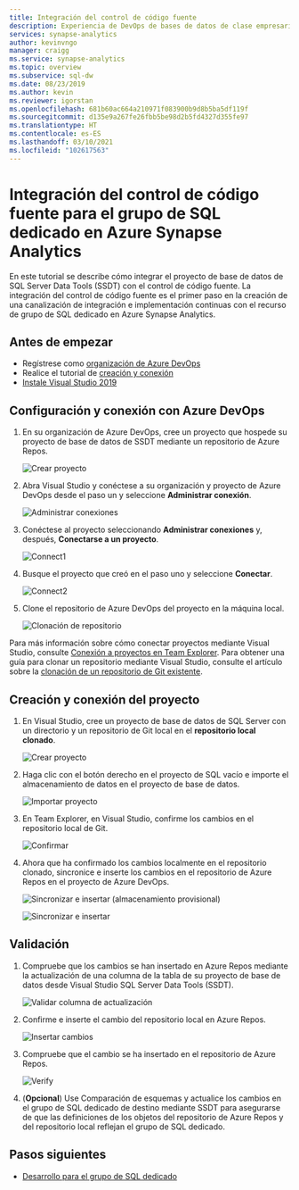 ```yaml
---
title: Integración del control de código fuente
description: Experiencia de DevOps de bases de datos de clase empresarial para el grupo de SQL dedicado con integración nativa de control de código fuente mediante Azure Repos (Git y GitHub).
services: synapse-analytics
author: kevinvngo
manager: craigg
ms.service: synapse-analytics
ms.topic: overview
ms.subservice: sql-dw
ms.date: 08/23/2019
ms.author: kevin
ms.reviewer: igorstan
ms.openlocfilehash: 681b60ac664a210971f083900b9d8b5ba5df119f
ms.sourcegitcommit: d135e9a267fe26fbb5be98d2b5fd4327d355fe97
ms.translationtype: HT
ms.contentlocale: es-ES
ms.lasthandoff: 03/10/2021
ms.locfileid: "102617563"
---
```

# <a name="source-control-integration-for-dedicated-sql-pool-in-azure-synapse-analytics"></a>Integración del control de código fuente para el grupo de SQL dedicado en Azure Synapse Analytics

En este tutorial se describe cómo integrar el proyecto de base de datos de SQL Server Data Tools (SSDT) con el control de código fuente.  La integración del control de código fuente es el primer paso en la creación de una canalización de integración e implementación continuas con el recurso de grupo de SQL dedicado en Azure Synapse Analytics.

## <a name="before-you-begin"></a>Antes de empezar

- Regístrese como [organización de Azure DevOps](https://azure.microsoft.com/services/devops/)
- Realice el tutorial de [creación y conexión](create-data-warehouse-portal.md)
- [Instale Visual Studio 2019](https://visualstudio.microsoft.com/vs/older-downloads/)

## <a name="set-up-and-connect-to-azure-devops"></a>Configuración y conexión con Azure DevOps

1. En su organización de Azure DevOps, cree un proyecto que hospede su proyecto de base de datos de SSDT mediante un repositorio de Azure Repos.

   ![Crear proyecto](./media/sql-data-warehouse-source-control-integration/1-create-project-azure-devops.png "Crear proyecto")

2. Abra Visual Studio y conéctese a su organización y proyecto de Azure DevOps desde el paso un y seleccione **Administrar conexión**.

   ![Administrar conexiones](./media/sql-data-warehouse-source-control-integration/2-manage-connections.png "Administración de conexiones")

3. Conéctese al proyecto seleccionando **Administrar conexiones** y, después, **Conectarse a un proyecto**.
 
    ![Connect1](./media/sql-data-warehouse-source-control-integration/3-connect-project.png "Conectar")


4. Busque el proyecto que creó en el paso uno y seleccione **Conectar**.
 
    ![Connect2](./media/sql-data-warehouse-source-control-integration/3.5-connect.png "Conectar")


3. Clone el repositorio de Azure DevOps del proyecto en la máquina local.

   ![Clonación de repositorio](./media/sql-data-warehouse-source-control-integration/4-clone-repo.png "Clonación de repositorio")

Para más información sobre cómo conectar proyectos mediante Visual Studio, consulte [Conexión a proyectos en Team Explorer](/visualstudio/ide/connect-team-project?view=vs-2019&preserve-view=true). Para obtener una guía para clonar un repositorio mediante Visual Studio, consulte el artículo sobre la [clonación de un repositorio de Git existente](/azure/devops/repos/git/clone?tabs=visual-studio). 

## <a name="create-and-connect-your-project"></a>Creación y conexión del proyecto

1. En Visual Studio, cree un proyecto de base de datos de SQL Server con un directorio y un repositorio de Git local en el **repositorio local clonado**.

   ![Crear proyecto](./media/sql-data-warehouse-source-control-integration/5-create-new-project.png "Creación de un proyecto")  

2. Haga clic con el botón derecho en el proyecto de SQL vacío e importe el almacenamiento de datos en el proyecto de base de datos.

   ![Importar proyecto](./media/sql-data-warehouse-source-control-integration/6-import-new-project.png "Importar proyecto")  

3. En Team Explorer, en Visual Studio, confirme los cambios en el repositorio local de Git.

   ![Confirmar](./media/sql-data-warehouse-source-control-integration/6.5-commit-push-changes.png "Commit")  

4. Ahora que ha confirmado los cambios localmente en el repositorio clonado, sincronice e inserte los cambios en el repositorio de Azure Repos en el proyecto de Azure DevOps.

   ![Sincronizar e insertar (almacenamiento provisional)](./media/sql-data-warehouse-source-control-integration/7-commit-push-changes.png "Sincronizar e insertar (almacenamiento provisional)")

   ![Sincronizar e insertar](./media/sql-data-warehouse-source-control-integration/7.5-commit-push-changes.png "Sincronizar e insertar")  

## <a name="validation"></a>Validación

1. Compruebe que los cambios se han insertado en Azure Repos mediante la actualización de una columna de la tabla de su proyecto de base de datos desde Visual Studio SQL Server Data Tools (SSDT).

   ![Validar columna de actualización](./media/sql-data-warehouse-source-control-integration/8-validation-update-column.png "Validar columna de actualización")

2. Confirme e inserte el cambio del repositorio local en Azure Repos.

   ![Insertar cambios](./media/sql-data-warehouse-source-control-integration/9-push-column-change.png "Inserción de los cambios")

3. Compruebe que el cambio se ha insertado en el repositorio de Azure Repos.

   ![Verify](./media/sql-data-warehouse-source-control-integration/10-verify-column-change-pushed.png "Comprobar los cambios")

4. (**Opcional**) Use Comparación de esquemas y actualice los cambios en el grupo de SQL dedicado de destino mediante SSDT para asegurarse de que las definiciones de los objetos del repositorio de Azure Repos y del repositorio local reflejan el grupo de SQL dedicado.

## <a name="next-steps"></a>Pasos siguientes

- [Desarrollo para el grupo de SQL dedicado](sql-data-warehouse-overview-develop.md)